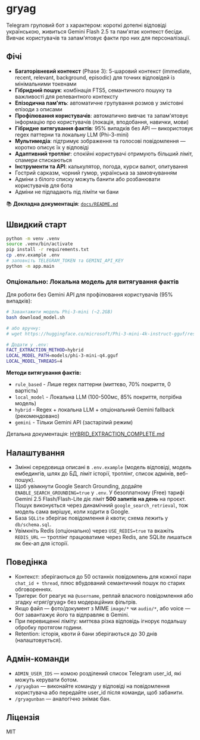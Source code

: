 # gryag

Telegram груповий бот з характером: короткі дотепні відповіді українською, живиться Gemini Flash 2.5 та пам'ятає контекст бесіди. Вивчає користувачів та запам'ятовує факти про них для персоналізації.

## Фічі

- **Багаторівневий контекст** (Phase 3): 5-шаровий контекст (immediate, recent, relevant, background, episodic) для точних відповідей із мінімальними токенами
- **Гібридний пошук**: комбінація FTS5, семантичного пошуку та важливості для релевантного контексту
- **Епізодична пам'ять**: автоматичне групування розмов у змістовні епізоди з описами
- **Профілювання користувачів**: автоматично вивчає та запам'ятовує інформацію про користувачів (локація, вподобання, навички, мови)
- **Гібридне витягування фактів**: 95% випадків без API — використовує regex паттерни та локальну LLM (Phi-3-mini)
- **Мультимедіа**: підтримує зображення та голосові повідомлення — коротко описує їх у відповіді
- **Адаптивний тротлінг**: спокійні користувачі отримують більший ліміт, спамери стискаються
- **Інструменти та API**: калькулятор, погода, курси валют, опитування
- Гострий сарказм, чорний гумор, українська за замовчуванням
- Адміни з білого списку можуть банити або розбанювати користувачів для бота
- Адміни не підпадають під ліміти чи бани

📚 **Докладна документація**: [`docs/README.md`](docs/README.md)

## Швидкий старт

```bash
python -m venv .venv
source .venv/bin/activate
pip install -r requirements.txt
cp .env.example .env
# заповніть TELEGRAM_TOKEN та GEMINI_API_KEY
python -m app.main
```

### Опціонально: Локальна модель для витягування фактів

Для роботи без Gemini API для профілювання користувачів (95% випадків):

```bash
# Завантажити модель Phi-3-mini (~2.2GB)
bash download_model.sh

# або вручну:
# wget https://huggingface.co/microsoft/Phi-3-mini-4k-instruct-gguf/resolve/main/Phi-3-mini-4k-instruct-q4.gguf -O models/phi-3-mini-q4.gguf

# Додати у .env:
FACT_EXTRACTION_METHOD=hybrid
LOCAL_MODEL_PATH=models/phi-3-mini-q4.gguf
LOCAL_MODEL_THREADS=4
```

**Методи витягування фактів:**

- `rule_based` - Лише regex паттерни (миттєво, 70% покриття, 0 вартість)
- `local_model` - Локальна LLM (100-500мс, 85% покриття, потрібна модель)
- `hybrid` - Regex + локальна LLM + опціональний Gemini fallback (рекомендовано)
- `gemini` - Тільки Gemini API (застарілий режим)

Детальна документація: [HYBRID_EXTRACTION_COMPLETE.md](HYBRID_EXTRACTION_COMPLETE.md)

## Налаштування

- Змінні середовища описані в `.env.example` (модель відповіді, модель ембедингів, шлях до БД, ліміт історії, тротлінг, список адмінів, веб-пошук).
- Щоб увімкнути Google Search Grounding, додайте `ENABLE_SEARCH_GROUNDING=true` у `.env`. У безоплатному (Free) тарифі Gemini 2.5 Flash/Flash-Lite діє ліміт **500 запитів на день** на проєкт. Пошук виконується через динамічний `google_search_retrieval`, тож модель сама вирішує, коли ходити в Google.
- База `SQLite` зберігає повідомлення й квоти; схема лежить у `db/schema.sql`.
- Увімкніть Redis (опціонально) через `USE_REDIS=true` та вкажіть `REDIS_URL` — тротлінг працюватиме через Redis, але SQLite лишаться як бек-ап для історії.

## Поведінка

- Контекст: зберігаються до 50 останніх повідомлень для кожної пари `chat_id + thread`, плюс вбудований семантичний пошук по старих обговореннях.
- Тригери: бот реагує на `@username`, реплай власного повідомлення або згадку «гряг/gryag» без модераційних фільтрів.
- Якщо файл — фото/документ з MIME `image/*` чи `audio/*`, або voice — бот завантажує його та відправляє в Gemini.
- При перевищенні ліміту: миттєва різка відповідь ігнорує подальшу обробку протягом години.
- Retention: історія, квоти й бани зберігаються до 30 днів (налаштовується).

## Адмін-команди

- `ADMIN_USER_IDS` — комою розділений список Telegram user_id, які можуть керувати ботом.
- `/gryagban` — виконайте команду у відповіді на повідомлення користувача або передайте user_id після команди, щоб забанити.
- `/gryagunban` — аналогічно знімає бан.

## Ліцензія

MIT
